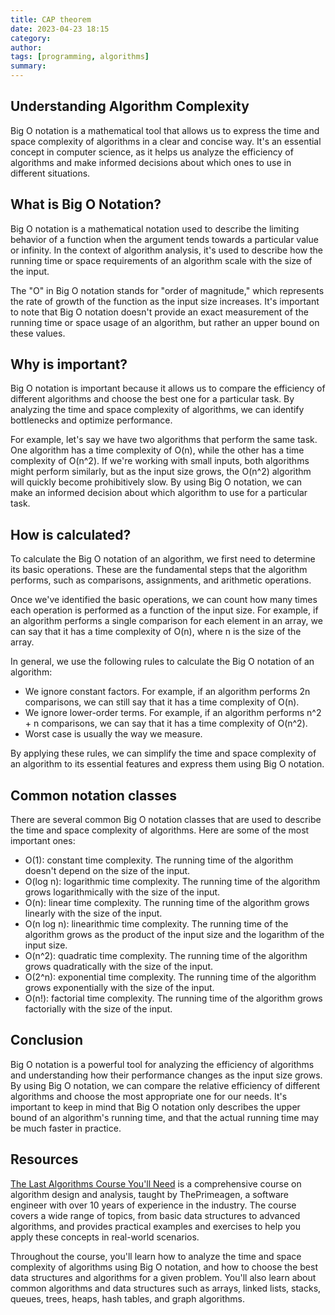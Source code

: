 ```yaml
---
title: CAP theorem
date: 2023-04-23 18:15
category:
author:
tags: [programming, algorithms]
summary:
---
```


## Understanding Algorithm Complexity
Big O notation is a mathematical tool that allows us to express the time and space complexity of algorithms in a clear and concise way. It's an essential concept in computer science, as it helps us analyze the efficiency of algorithms and make informed decisions about which ones to use in different situations.

## What is Big O Notation?
Big O notation is a mathematical notation used to describe the limiting behavior of a function when the argument tends towards a particular value or infinity. In the context of algorithm analysis, it's used to describe how the running time or space requirements of an algorithm scale with the size of the input.

The "O" in Big O notation stands for "order of magnitude," which represents the rate of growth of the function as the input size increases. It's important to note that Big O notation doesn't provide an exact measurement of the running time or space usage of an algorithm, but rather an upper bound on these values.

## Why is important?
Big O notation is important because it allows us to compare the efficiency of different algorithms and choose the best one for a particular task. By analyzing the time and space complexity of algorithms, we can identify bottlenecks and optimize performance.

For example, let's say we have two algorithms that perform the same task. One algorithm has a time complexity of O(n), while the other has a time complexity of O(n^2). If we're working with small inputs, both algorithms might perform similarly, but as the input size grows, the O(n^2) algorithm will quickly become prohibitively slow. By using Big O notation, we can make an informed decision about which algorithm to use for a particular task.

## How is calculated?
To calculate the Big O notation of an algorithm, we first need to determine its basic operations. These are the fundamental steps that the algorithm performs, such as comparisons, assignments, and arithmetic operations.

Once we've identified the basic operations, we can count how many times each operation is performed as a function of the input size. For example, if an algorithm performs a single comparison for each element in an array, we can say that it has a time complexity of O(n), where n is the size of the array.

In general, we use the following rules to calculate the Big O notation of an algorithm:

* We ignore constant factors. For example, if an algorithm performs 2n comparisons, we can still say that it has a time complexity of O(n).
* We ignore lower-order terms. For example, if an algorithm performs n^2 + n comparisons, we can say that it has a time complexity of O(n^2).
* Worst case is usually the way we measure.

By applying these rules, we can simplify the time and space complexity of an algorithm to its essential features and express them using Big O notation.

## Common notation classes
There are several common Big O notation classes that are used to describe the time and space complexity of algorithms. Here are some of the most important ones:

* O(1): constant time complexity. The running time of the algorithm doesn't depend on the size of the input.
* O(log n): logarithmic time complexity. The running time of the algorithm grows logarithmically with the size of the input.
* O(n): linear time complexity. The running time of the algorithm grows linearly with the size of the input.
* O(n log n): linearithmic time complexity. The running time of the algorithm grows as the product of the input size and the logarithm of the input size.
* O(n^2): quadratic time complexity. The running time of the algorithm grows quadratically with the size of the input.
* O(2^n): exponential time complexity. The running time of the algorithm grows exponentially with the size of the input.
* O(n!): factorial time complexity. The running time of the algorithm grows factorially with the size of the input.

## Conclusion

Big O notation is a powerful tool for analyzing the efficiency of algorithms and understanding how their performance changes as the input size grows. By using Big O notation, we can compare the relative efficiency of different algorithms and choose the most appropriate one for our needs. It's important to keep in mind that Big O notation only describes the upper bound of an algorithm's running time, and that the actual running time may be much faster in practice.


## Resources

[The Last Algorithms Course You'll Need](https://frontendmasters.com/courses/algorithms/) is a comprehensive course on algorithm design and analysis, taught by ThePrimeagen, a software engineer with over 10 years of experience in the industry. The course covers a wide range of topics, from basic data structures to advanced algorithms, and provides practical examples and exercises to help you apply these concepts in real-world scenarios.

Throughout the course, you'll learn how to analyze the time and space complexity of algorithms using Big O notation, and how to choose the best data structures and algorithms for a given problem. You'll also learn about common algorithms and data structures such as arrays, linked lists, stacks, queues, trees, heaps, hash tables, and graph algorithms.